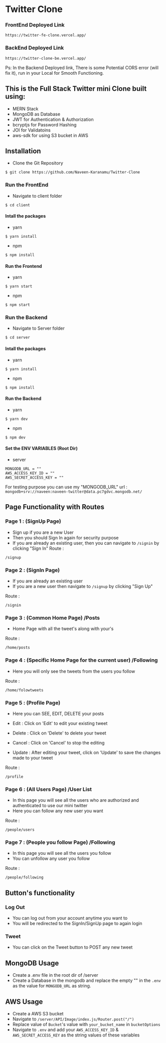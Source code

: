 # Twitter Clone

### FrontEnd Deployed Link
`https://twitter-fe-clone.vercel.app/`
### BackEnd Deployed Link
`https://twitter-clone-be.vercel.app/`

Ps: In the Backend Deployed link, There is some Potential CORS error (will fix it), run in your Local for Smooth Functioning.

## This is the Full Stack Twitter mini Clone built using: 
* MERN Stack
* MongoDB as Database
* JWT for Authentication & Authorization
* bcryptjs for Password Hashing
* JOI for Validatoins
* aws-sdk for using S3 bucket in AWS


## Installation

- Clone the Git Repository

```
$ git clone https://github.com/Naveen-Karanamu/Twitter-Clone
```

### Run the FrontEnd

- Navigate to client folder

```
$ cd client
```

#### Intall the packages
- yarn 
```
$ yarn install
```
- npm 
```
$ npm install
```

#### Run the Frontend
- yarn 
```
$ yarn start
```
- npm 
```
$ npm start
```

### Run the Backend

- Navigate to Server folder

```
$ cd server
```

#### Intall the packages
- yarn 
```
$ yarn install
```
- npm 
```
$ npm install
```

#### Run the Backend
- yarn 
```
$ yarn dev
```
- npm 
```
$ npm dev
```

#### Set the ENV VARIABLES (Root Dir)

- server

```
MONGODB_URL = ""
AWS_ACCESS_KEY_ID = ""
AWS_SECRET_ACCESS_KEY = ""
```
For testing purpose you can use my "MONGODB_URL" url : `mongodb+srv://naveen:naveen-twitter@data.pc7gdvc.mongodb.net/`

## Page Functionality with Routes

### Page 1 : (SignUp Page)
* Sign up if you are a new User
* Then you should Sign In again for security purpose
* If you are already an existing user, then you can navigate to `/signin` by clicking "Sign In"
Route :
```
/signup
```
### Page 2 : (SignIn Page)
* If you are already an existing user
* If you are a new user then navigate to `/signup` by clicking "Sign Up"

Route : 
```
/signin
```
### Page 3 : (Common Home Page) /Posts
* Home Page with all the tweet's along with your's

Route : 
```
/home/posts
```

### Page 4 : (Specific Home Page for the current user) /Following
* Here you will only see the tweets from the users you follow

Route : 
```
/home/folowtweets
```

### Page 5 : (Profile Page)
* Here you can SEE, EDIT, DELETE your posts

* Edit : 
Click on 'Edit' to edit your existing tweet

* Delete : Click on 'Delete' to delete your tweet

* Cancel : Click on 'Cancel' to stop the editing

* Update : After editing your tweet, click on 'Update' to save the changes made to your tweet

Route : 
```
/profile
```

### Page 6 : (All Users Page) /User List
* In this page you will see all the users who are authorized and authenticated to use our mini twitter
* Here you can follow any new user you want

Route : 
```
/people/users
```
### Page 7 : (People you follow Page) /Following
* In this page you will see all the users you follow
* You can unfollow any user you follow

Route : 
```
/people/following
```

## Button's functionality

### Log Out 
* You can log out from your account anytime you want to
* You will be redirected to the SignIn/SignUp page to again login

### Tweet
* You can click on the Tweet button to POST any new tweet 

## MongoDB Usage
* Create a .env file in the root dir of /server
* Create a Database in the mongodb and replace the empty "" in the `.env` as the value for `MONGODB_URL` as string.

## AWS Usage 
* Create a AWS S3 bucket
* Navigate to `/server/API/Image/index.js/Router.post("/")`
* Replace value of `Bucket`'s value with `your_bucket_name` in `bucketOptions`
* Navigate to `.env` and add your `AWS_ACCESS_KEY_ID` & `AWS_SECRET_ACCESS_KEY` as the string values of these variables 
